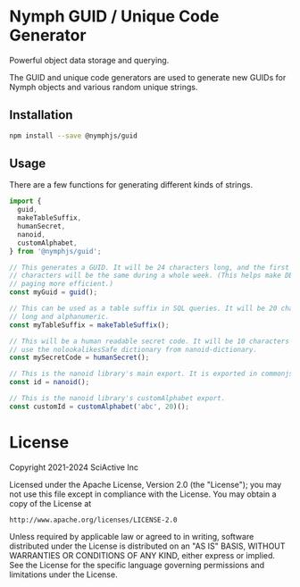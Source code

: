 # Nymph GUID / Unique Code Generator

Powerful object data storage and querying.

The GUID and unique code generators are used to generate new GUIDs for Nymph objects and various random unique strings.

## Installation

```sh
npm install --save @nymphjs/guid
```

## Usage

There are a few functions for generating different kinds of strings.

```ts
import {
  guid,
  makeTableSuffix,
  humanSecret,
  nanoid,
  customAlphabet,
} from '@nymphjs/guid';

// This generates a GUID. It will be 24 characters long, and the first four
// characters will be the same during a whole week. (This helps make DB index
// paging more efficient.)
const myGuid = guid();

// This can be used as a table suffix in SQL queries. It will be 20 characters
// long and alphanumeric.
const myTableSuffix = makeTableSuffix();

// This will be a human readable secret code. It will be 10 characters long and
// use the nolookalikesSafe dictionary from nanoid-dictionary.
const mySecretCode = humanSecret();

// This is the nanoid library's main export. It is exported in commonjs format.
const id = nanoid();

// This is the nanoid library's customAlphabet export.
const customId = customAlphabet('abc', 20)();
```

# License

Copyright 2021-2024 SciActive Inc

Licensed under the Apache License, Version 2.0 (the "License");
you may not use this file except in compliance with the License.
You may obtain a copy of the License at

    http://www.apache.org/licenses/LICENSE-2.0

Unless required by applicable law or agreed to in writing, software
distributed under the License is distributed on an "AS IS" BASIS,
WITHOUT WARRANTIES OR CONDITIONS OF ANY KIND, either express or implied.
See the License for the specific language governing permissions and
limitations under the License.
